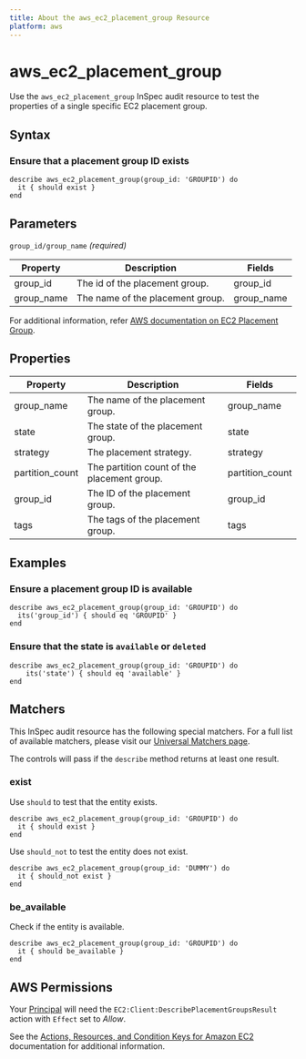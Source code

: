 ```yaml
---
title: About the aws_ec2_placement_group Resource
platform: aws
---
```


# aws_ec2_placement_group

Use the `aws_ec2_placement_group` InSpec audit resource to test the properties of a single specific EC2 placement group.

## Syntax

### Ensure that a placement group ID exists

    describe aws_ec2_placement_group(group_id: 'GROUPID') do
      it { should exist }
    end

## Parameters

`group_id/group_name` _(required)_

| Property | Description | Fields |
| --- | --- | --- |
| group_id | The id of the placement group. | group_id |
| group_name | The name of the placement group. | group_name |

For additional information, refer [AWS documentation on EC2 Placement Group](https://docs.aws.amazon.com/AWSCloudFormation/latest/UserGuide/aws-resource-ec2-placementgroup.html).

## Properties

| Property | Description | Fields |
| --- | --- | --- |
| group_name | The name of the placement group. | group_name |
| state | The state of the placement group. | state |
| strategy | The placement strategy. | strategy |
| partition_count | The partition count of the placement group. | partition_count |
| group_id | The ID of the placement group. | group_id |
| tags | The tags of the placement group. | tags |

## Examples

### Ensure a placement group ID is available

    describe aws_ec2_placement_group(group_id: 'GROUPID') do
      its('group_id') { should eq 'GROUPID' }
    end

### Ensure that the state is `available` or `deleted`

    describe aws_ec2_placement_group(group_id: 'GROUPID') do
        its('state') { should eq 'available' }
    end

## Matchers

This InSpec audit resource has the following special matchers. For a full list of available matchers, please visit our [Universal Matchers page](https://www.inspec.io/docs/reference/matchers/).

The controls will pass if the `describe` method returns at least one result.

### exist

Use `should` to test that the entity exists.

    describe aws_ec2_placement_group(group_id: 'GROUPID') do
      it { should exist }
    end

Use `should_not` to test the entity does not exist.

    describe aws_ec2_placement_group(group_id: 'DUMMY') do
      it { should_not exist }
    end

### be_available

Check if the entity is available.

    describe aws_ec2_placement_group(group_id: 'GROUPID') do
      it { should be_available }
    end

## AWS Permissions

Your [Principal](https://docs.aws.amazon.com/IAM/latest/UserGuide/intro-structure.html#intro-structure-principal) will need the `EC2:Client:DescribePlacementGroupsResult` action with `Effect` set to *Allow*.

See the [Actions, Resources, and Condition Keys for Amazon EC2](https://docs.aws.amazon.com/IAM/latest/UserGuide/list_amazonec2.html) documentation for additional information.

